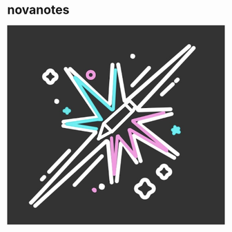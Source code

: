 # novanotes

![alt text](https://github.com/bisheshank/novanotes/blob/main/react-app/public/logo.png?raw=true)

